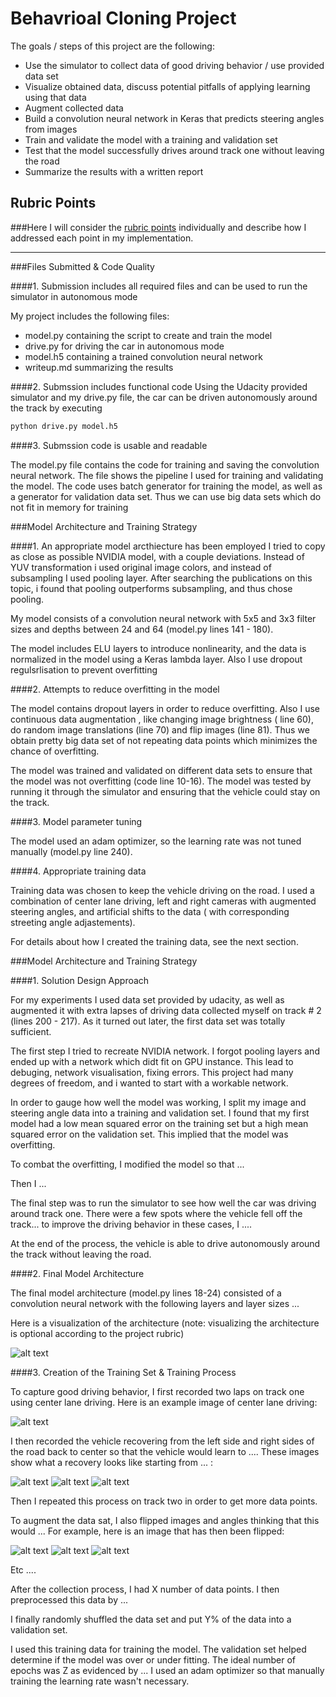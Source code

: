 # **Behavrioal Cloning Project**

The goals / steps of this project are the following:
* Use the simulator to collect data of good driving behavior / use provided data set
* Visualize obtained data, discuss potential pitfalls of applying learning using that data 
* Augment collected data
* Build a convolution neural network in Keras that predicts steering angles from images
* Train and validate the model with a training and validation set
* Test that the model successfully drives around track one without leaving the road
* Summarize the results with a written report


[//]: # (Image References)

[image1]: ./images/model.png "Model Visualization"
[image2]: ./images/train_cv.png "Train and CV error"
[image3]: ./images/center.jpg "Center Image"
[image4]: ./images/left.jpg "Left Image"
[image5]: ./images/right.jpg "Right Image"
[image6]: ./images/augment_0.jpg "Augmented Image 1"
[image7]: ./images/augment_6.jpg "Augmented Image 2"
[image8]: ./images/augment_9.jpg "Augmented Image 3"

## Rubric Points
###Here I will consider the [rubric points](https://review.udacity.com/#!/rubrics/432/view) individually and describe how I addressed each point in my implementation.  

---
###Files Submitted & Code Quality

####1. Submission includes all required files and can be used to run the simulator in autonomous mode

My project includes the following files:
* model.py containing the script to create and train the model
* drive.py for driving the car in autonomous mode
* model.h5 containing a trained convolution neural network 
* writeup.md summarizing the results

####2. Submssion includes functional code
Using the Udacity provided simulator and my drive.py file, the car can be driven autonomously around the track by executing 
```sh
python drive.py model.h5
```

####3. Submssion code is usable and readable

The model.py file contains the code for training and saving the convolution neural network. The file shows the pipeline I used for training and validating the model. The code uses batch generator for training the model, as well as a generator for validation data set. Thus we can use big data sets which do not fit in memory for training 

###Model Architecture and Training Strategy

####1. An appropriate model arcthiecture has been employed
I tried to copy as close as possible NVIDIA model, with a couple deviations.
Instead of YUV transformation i used original image colors, and instead of subsampling I used pooling layer. After searching the publications on this topic, i found that pooling outperforms subsampling, and thus chose pooling.

My model consists of a convolution neural network with 5x5 and 3x3 filter sizes and depths between 24 and 64 (model.py lines 141 - 180).

The model includes ELU layers to introduce nonlinearity, and the data is normalized in the model using a Keras lambda layer. Also I use dropout regulsrlisation to prevent overfitting 

####2. Attempts to reduce overfitting in the model

The model contains dropout layers in order to reduce overfitting. Also I use continuous data augmentation , like changing image brightness ( line 60), do random image translations (line 70) and flip images (line 81). Thus we obtain pretty big data set of not repeating data points which minimizes the chance of overfitting. 

The model was trained and validated on different data sets to ensure that the model was not overfitting (code line 10-16). The model was tested by running it through the simulator and ensuring that the vehicle could stay on the track.

####3. Model parameter tuning

The model used an adam optimizer, so the learning rate was not tuned manually (model.py line 240).

####4. Appropriate training data

Training data was chosen to keep the vehicle driving on the road. I used a combination of center lane driving, left and right cameras with augmented steering angles, and artificial shifts to the data ( with corresponding streeting angle adjastements).

For details about how I created the training data, see the next section. 

###Model Architecture and Training Strategy

####1. Solution Design Approach

For my experiments I used data set provided by udacity, as well as augmented it with extra lapses of driving data collected myself on track # 2 (lines 200 - 217). As it turned out later, the first data set was totally sufficient.

The first step I tried to recreate NVIDIA network. I forgot pooling layers and ended up with a network which didt fit on GPU instance. This lead to debuging, network visualisation, fixing errors. This project had many degrees of freedom, and i wanted to start with a workable network.

In order to gauge how well the model was working, I split my image and steering angle data into a training and validation set. I found that my first model had a low mean squared error on the training set but a high mean squared error on the validation set. This implied that the model was overfitting. 

To combat the overfitting, I modified the model so that ...

Then I ... 

The final step was to run the simulator to see how well the car was driving around track one. There were a few spots where the vehicle fell off the track... to improve the driving behavior in these cases, I ....

At the end of the process, the vehicle is able to drive autonomously around the track without leaving the road.

####2. Final Model Architecture

The final model architecture (model.py lines 18-24) consisted of a convolution neural network with the following layers and layer sizes ...

Here is a visualization of the architecture (note: visualizing the architecture is optional according to the project rubric)

![alt text][image1]

####3. Creation of the Training Set & Training Process

To capture good driving behavior, I first recorded two laps on track one using center lane driving. Here is an example image of center lane driving:

![alt text][image2]

I then recorded the vehicle recovering from the left side and right sides of the road back to center so that the vehicle would learn to .... These images show what a recovery looks like starting from ... :

![alt text][image3]
![alt text][image4]
![alt text][image5]

Then I repeated this process on track two in order to get more data points.

To augment the data sat, I also flipped images and angles thinking that this would ... For example, here is an image that has then been flipped:

![alt text][image6]
![alt text][image7]
![alt text][image8]

Etc ....

After the collection process, I had X number of data points. I then preprocessed this data by ...


I finally randomly shuffled the data set and put Y% of the data into a validation set. 

I used this training data for training the model. The validation set helped determine if the model was over or under fitting. The ideal number of epochs was Z as evidenced by ... I used an adam optimizer so that manually training the learning rate wasn't necessary.
